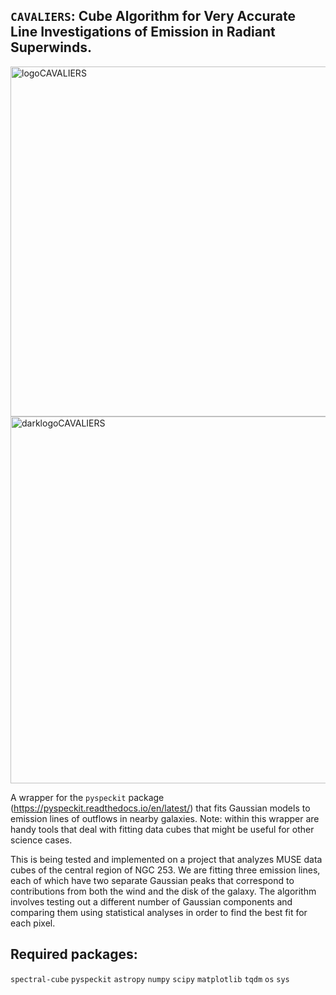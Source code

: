 ## `CAVALIERS`: **C**ube **A**lgorithm for **V**ery **A**ccurate **L**ine **I**nvestigations of **E**mission in **R**adiant **S**uperwinds.

<img width="560" alt="logoCAVALIERS" src="https://user-images.githubusercontent.com/53054401/212378737-d3341850-3064-4061-b8e2-7f8ea914aefc.png">
<img width="587" alt="darklogoCAVALIERS" src="https://user-images.githubusercontent.com/53054401/212380509-235d572c-51f1-4cf8-8664-9c54e3c6bed3.png">

A wrapper for the `pyspeckit` package (https://pyspeckit.readthedocs.io/en/latest/) that fits Gaussian models to emission lines of outflows in nearby galaxies. Note: within this wrapper are handy tools that deal with fitting data cubes that might be useful for other science cases.

This is being tested and implemented on a project that analyzes MUSE data cubes of the central region of NGC 253. We are fitting three emission lines, each of which have two separate Gaussian peaks that correspond to contributions from both the wind and the disk of the galaxy. The algorithm involves testing out a different number of Gaussian components and comparing them using statistical analyses in order to find the best fit for each pixel.

## Required packages:

  `spectral-cube`
  `pyspeckit`
  `astropy`
  `numpy`
  `scipy`
  `matplotlib`
  `tqdm`
  `os`
  `sys`
  
